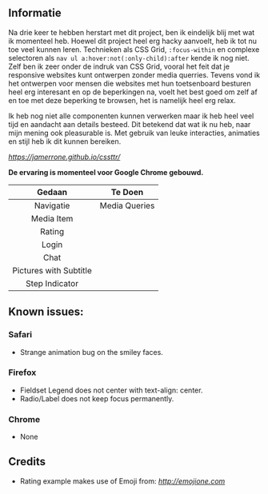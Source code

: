 ## Informatie

Na drie keer te hebben herstart met dit project, ben ik eindelijk blij met wat ik momenteel heb. Hoewel dit project heel erg hacky aanvoelt, heb ik tot nu toe veel kunnen leren. Technieken als CSS Grid, `:focus-within` en complexe selectoren als `nav ul a:hover:not(:only-child):after` kende ik nog niet. Zelf ben ik zeer onder de indruk van CSS Grid, vooral het feit dat je responsive websites kunt ontwerpen zonder media querries. Tevens vond ik het ontwerpen voor mensen die websites met hun toetsenboard besturen heel erg interesant en op de beperkingen na, voelt het best goed om zelf af en toe met deze beperking te browsen, het is namelijk heel erg relax.

Ik heb nog niet alle componenten kunnen verwerken maar ik heb heel veel tijd en aandacht aan details besteed. Dit betekend dat wat ik nu heb, naar mijn mening ook pleasurable is. Met gebruik van leuke interacties, animaties en stijl heb ik dit kunnen bereiken.

*https://jamerrone.github.io/cssttr/*

**De ervaring is momenteel voor Google Chrome gebouwd.**

| Gedaan                 | Te Doen       |
| :--------------------: |:-------------:|
| Navigatie              | Media Queries |
| Media Item             |               |
| Rating                 |               |
| Login                  |               |
| Chat                   |               |
| Pictures with Subtitle |               |
| Step Indicator         |               |

## Known issues:

### Safari
- Strange animation bug on the smiley faces.
### Firefox
- Fieldset Legend does not center with text-align: center.
- Radio/Label does not keep focus permanently.
### Chrome
- None

## Credits

- Rating example makes use of Emoji from: *http://emojione.com*
